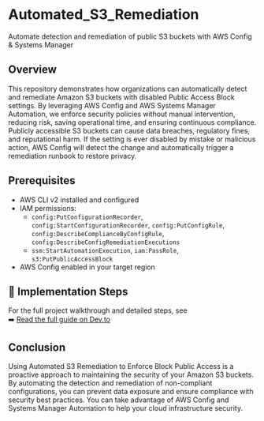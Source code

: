 # Automated_S3_Remediation
Automate detection and remediation of public S3 buckets with AWS Config &amp; Systems Manager

## Overview
This repository demonstrates how organizations can automatically detect and remediate Amazon S3 buckets with disabled Public Access Block settings. By leveraging AWS Config and AWS Systems Manager Automation, we enforce security policies without manual intervention, reducing risk, saving operational time, and ensuring continuous compliance. Publicly accessible S3 buckets can cause data breaches, regulatory fines, and reputational harm. If the setting is ever disabled by mistake or malicious action, AWS Config will detect the change and automatically trigger a remediation runbook to restore privacy.

## Prerequisites

- AWS CLI v2 installed and configured
- IAM permissions:  
  - `config:PutConfigurationRecorder`, `config:StartConfigurationRecorder`,    `config:PutConfigRule`,  `config:DescribeComplianceByConfigRule`, `config:DescribeConfigRemediationExecutions`  
  - `ssm:StartAutomationExecution`, `iam:PassRole`, `s3:PutPublicAccessBlock`  
- AWS Config enabled in your target region 


## 🔧 Implementation Steps
For the full project walkthrough and detailed steps, see  
➡️ [Read the full guide on Dev.to](https://dev.to/ola_a_da305c9d390ba68b3c5/automated-s3-remediation-with-aws-config-systems-manager-2h7h)


## Conclusion
Using Automated S3 Remediation to Enforce Block Public Access is a proactive approach to maintaining the security of your Amazon S3 buckets. By automating the detection and remediation of non-compliant configurations, you can prevent data exposure and ensure compliance with security best practices. You can take advantage of AWS Config and Systems Manager Automation to help your cloud infrastructure security.
